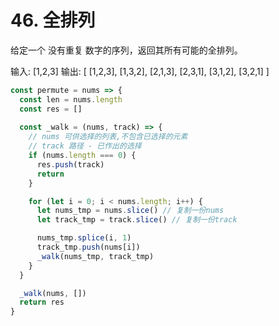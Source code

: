 # 46. 全排列
给定一个 没有重复 数字的序列，返回其所有可能的全排列。

输入: [1,2,3]
输出:
[
  [1,2,3],
  [1,3,2],
  [2,1,3],
  [2,3,1],
  [3,1,2],
  [3,2,1]
]

```js
const permute = nums => {
  const len = nums.length
  const res = []
  
  const _walk = (nums, track) => {
    // nums 可供选择的列表,不包含已选择的元素
    // track 路径 - 已作出的选择
    if (nums.length === 0) {
      res.push(track)
      return
    }

    for (let i = 0; i < nums.length; i++) {
      let nums_tmp = nums.slice() // 复制一份nums
      let track_tmp = track.slice() // 复制一份track

      nums_tmp.splice(i, 1)
      track_tmp.push(nums[i])
      _walk(nums_tmp, track_tmp)
    }
  }

  _walk(nums, [])
  return res
}
```
